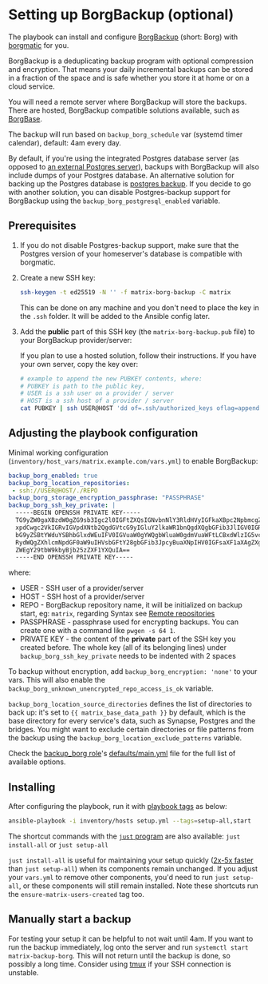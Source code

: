 # Setting up BorgBackup (optional)

The playbook can install and configure [BorgBackup](https://www.borgbackup.org/) (short: Borg) with [borgmatic](https://torsion.org/borgmatic/) for you.

BorgBackup is a deduplicating backup program with optional compression and encryption. That means your daily incremental backups can be stored in a fraction of the space and is safe whether you store it at home or on a cloud service.

You will need a remote server where BorgBackup will store the backups. There are hosted, BorgBackup compatible solutions available, such as [BorgBase](https://www.borgbase.com).

The backup will run based on `backup_borg_schedule` var (systemd timer calendar), default: 4am every day.

By default, if you're using the integrated Postgres database server (as opposed to [an external Postgres server](configuring-playbook-external-postgres.md)), backups with BorgBackup will also include dumps of your Postgres database. An alternative solution for backing up the Postgres database is [postgres backup](configuring-playbook-postgres-backup.md). If you decide to go with another solution, you can disable Postgres-backup support for BorgBackup using the `backup_borg_postgresql_enabled` variable.

## Prerequisites

1. If you do not disable Postgres-backup support, make sure that the Postgres version of your homeserver's database is compatible with borgmatic.

2. Create a new SSH key:

    ```sh
    ssh-keygen -t ed25519 -N '' -f matrix-borg-backup -C matrix
    ```

    This can be done on any machine and you don't need to place the key in the `.ssh` folder. It will be added to the Ansible config later.

3. Add the **public** part of this SSH key (the `matrix-borg-backup.pub` file) to your BorgBackup provider/server:

    If you plan to use a hosted solution, follow their instructions. If you have your own server, copy the key over:

    ```sh
    # example to append the new PUBKEY contents, where:
    # PUBKEY is path to the public key,
    # USER is a ssh user on a provider / server
    # HOST is a ssh host of a provider / server
    cat PUBKEY | ssh USER@HOST 'dd of=.ssh/authorized_keys oflag=append conv=notrunc'
    ```

## Adjusting the playbook configuration

Minimal working configuration (`inventory/host_vars/matrix.example.com/vars.yml`) to enable BorgBackup:

```yaml
backup_borg_enabled: true
backup_borg_location_repositories:
 - ssh://USER@HOST/./REPO
backup_borg_storage_encryption_passphrase: "PASSPHRASE"
backup_borg_ssh_key_private: |
  -----BEGIN OPENSSH PRIVATE KEY-----
  TG9yZW0gaXBzdW0gZG9sb3Igc2l0IGFtZXQsIGNvbnNlY3RldHVyIGFkaXBpc2NpbmcgZW
  xpdCwgc2VkIGRvIGVpdXNtb2QgdGVtcG9yIGluY2lkaWR1bnQgdXQgbGFib3JlIGV0IGRv
  bG9yZSBtYWduYSBhbGlxdWEuIFV0IGVuaW0gYWQgbWluaW0gdmVuaWFtLCBxdWlzIG5vc3
  RydWQgZXhlcmNpdGF0aW9uIHVsbGFtY28gbGFib3JpcyBuaXNpIHV0IGFsaXF1aXAgZXgg
  ZWEgY29tbW9kbyBjb25zZXF1YXQuIA==
  -----END OPENSSH PRIVATE KEY-----
```

where:

* USER - SSH user of a provider/server
* HOST - SSH host of a provider/server
* REPO - BorgBackup repository name, it will be initialized on backup start, eg: `matrix`, regarding Syntax see [Remote repositories](https://borgbackup.readthedocs.io/en/stable/usage/general.html#repository-urls)
* PASSPHRASE - passphrase used for encrypting backups. You can create one with a command like `pwgen -s 64 1`.
* PRIVATE KEY - the content of the **private** part of the SSH key you created before. The whole key (all of its belonging lines) under `backup_borg_ssh_key_private` needs to be indented with 2 spaces

To backup without encryption, add `backup_borg_encryption: 'none'` to your vars. This will also enable the `backup_borg_unknown_unencrypted_repo_access_is_ok` variable.

`backup_borg_location_source_directories` defines the list of directories to back up: it's set to `{{ matrix_base_data_path }}` by default, which is the base directory for every service's data, such as Synapse, Postgres and the bridges. You might want to exclude certain directories or file patterns from the backup using the `backup_borg_location_exclude_patterns` variable.

Check the [backup_borg role](https://github.com/mother-of-all-self-hosting/ansible-role-backup_borg)'s [defaults/main.yml](https://github.com/mother-of-all-self-hosting/ansible-role-backup_borg/blob/main/defaults/main.yml) file for the full list of available options.

## Installing

After configuring the playbook, run it with [playbook tags](playbook-tags.md) as below:

<!-- NOTE: let this conservative command run (instead of install-all) to make it clear that failure of the command means something is clearly broken. -->
```sh
ansible-playbook -i inventory/hosts setup.yml --tags=setup-all,start
```

The shortcut commands with the [`just` program](just.md) are also available: `just install-all` or `just setup-all`

`just install-all` is useful for maintaining your setup quickly ([2x-5x faster](../CHANGELOG.md#2x-5x-performance-improvements-in-playbook-runtime) than `just setup-all`) when its components remain unchanged. If you adjust your `vars.yml` to remove other components, you'd need to run `just setup-all`, or these components will still remain installed. Note these shortcuts run the `ensure-matrix-users-created` tag too.

## Manually start a backup

For testing your setup it can be helpful to not wait until 4am. If you want to run the backup immediately, log onto the server and run `systemctl start matrix-backup-borg`. This will not return until the backup is done, so possibly a long time. Consider using [tmux](https://en.wikipedia.org/wiki/Tmux) if your SSH connection is unstable.
